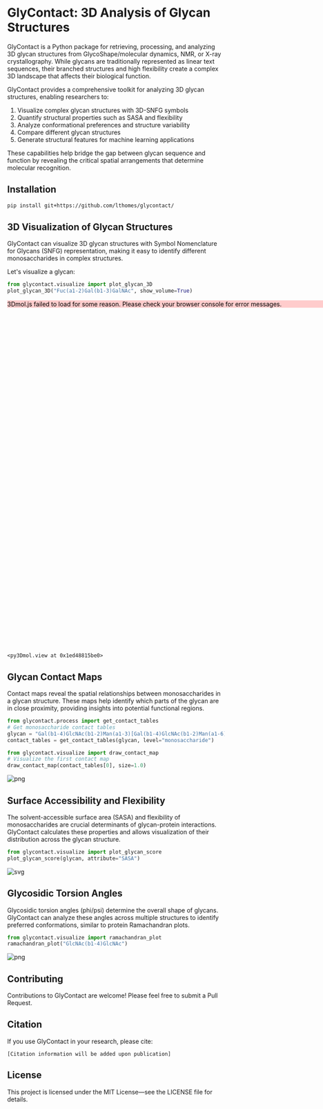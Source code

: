 # GlyContact: 3D Analysis of Glycan Structures

GlyContact is a Python package for retrieving, processing, and analyzing 3D glycan structures from GlycoShape/molecular dynamics, NMR, or X-ray crystallography. While glycans are traditionally represented as linear text sequences, their branched structures and high flexibility create a complex 3D landscape that affects their biological function.

GlyContact provides a comprehensive toolkit for analyzing 3D glycan structures, enabling researchers to:

1. Visualize complex glycan structures with 3D-SNFG symbols
2. Quantify structural properties such as SASA and flexibility
3. Analyze conformational preferences and structure variability
4. Compare different glycan structures
5. Generate structural features for machine learning applications

These capabilities help bridge the gap between glycan sequence and function by revealing the critical spatial arrangements that determine molecular recognition.

## Installation

```bash
pip install git+https://github.com/lthomes/glycontact/
```

## 3D Visualization of Glycan Structures

GlyContact can visualize 3D glycan structures with Symbol Nomenclature for Glycans (SNFG) representation, making it easy to identify different monosaccharides in complex structures.

Let's visualize a glycan:


```python
from glycontact.visualize import plot_glycan_3D
plot_glycan_3D("Fuc(a1-2)Gal(b1-3)GalNAc", show_volume=True)
```


<div id="3dmolviewer_17416707793408606"  style="position: relative; width: 800px; height: 800px;">
        <p id="3dmolwarning_17416707793408606" style="background-color:#ffcccc;color:black">3Dmol.js failed to load for some reason.  Please check your browser console for error messages.<br></p>
        </div>
<script>

var loadScriptAsync = function(uri){
  return new Promise((resolve, reject) => {
    //this is to ignore the existence of requirejs amd
    var savedexports, savedmodule;
    if (typeof exports !== 'undefined') savedexports = exports;
    else exports = {}
    if (typeof module !== 'undefined') savedmodule = module;
    else module = {}

    var tag = document.createElement('script');
    tag.src = uri;
    tag.async = true;
    tag.onload = () => {
        exports = savedexports;
        module = savedmodule;
        resolve();
    };
  var firstScriptTag = document.getElementsByTagName('script')[0];
  firstScriptTag.parentNode.insertBefore(tag, firstScriptTag);
});
};

if(typeof $3Dmolpromise === 'undefined') {
$3Dmolpromise = null;
  $3Dmolpromise = loadScriptAsync('https://cdnjs.cloudflare.com/ajax/libs/3Dmol/2.4.0/3Dmol-min.js');
}

var viewer_17416707793408606 = null;
var warn = document.getElementById("3dmolwarning_17416707793408606");
if(warn) {
    warn.parentNode.removeChild(warn);
}
$3Dmolpromise.then(function() {
viewer_17416707793408606 = $3Dmol.createViewer(document.getElementById("3dmolviewer_17416707793408606"),{backgroundColor:"white"});
viewer_17416707793408606.zoomTo();
	viewer_17416707793408606.addModel("REMARK #################################################################\nREMARK #################################################################\nREMARK #################################################################\nREMARK    Restoring Protein Glycosylation with GlycoShape\nREMARK    Callum M Ives,*, Ojas Singh,*, Silvia D\u00e2\u20ac\u2122Andrea, Carl A Fogarty, Aoife M Harbison, Akash Satheesan, Beatrice Tropea, Elisa Fadda\nREMARK    bioRxiv, 2023\nREMARK ################################################################\nREMARK ################################################################\nREMARK ################################################################\nATOM      2  O1  ROH X   1      23.141  19.692  16.830  1.00  0.00      SYST O  \nATOM      3  C1  A2G X   2      21.875  20.368  16.984  1.00  0.00      SYST C  \nATOM      5  C2  A2G X   2      21.541  20.701  18.489  1.00  0.00      SYST C  \nATOM      7  N2  A2G X   2      22.541  21.597  19.217  1.00  0.00      SYST N  \nATOM      9  C2N A2G X   2      22.403  22.923  19.216  1.00  0.00      SYST C  \nATOM     10  CME A2G X   2      23.497  23.801  19.766  1.00  0.00      SYST C  \nATOM     14  O2N A2G X   2      21.369  23.465  18.744  1.00  0.00      SYST O  \nATOM     15  C3  A2G X   2      21.248  19.431  19.307  1.00  0.00      SYST C  \nATOM     17  C4  A2G X   2      20.160  18.500  18.708  1.00  0.00      SYST C  \nATOM     19  C5  A2G X   2      20.463  18.295  17.158  1.00  0.00      SYST C  \nATOM     21  C6  A2G X   2      19.458  17.386  16.449  1.00  0.00      SYST C  \nATOM     24  O6  A2G X   2      20.056  16.779  15.264  1.00  0.00      SYST O  \nATOM     26  O5  A2G X   2      20.736  19.581  16.450  1.00  0.00      SYST O  \nATOM     27  O4  A2G X   2      18.875  19.088  18.844  1.00  0.00      SYST O  \nATOM     29  O3  A2G X   2      20.631  19.853  20.595  1.00  0.00      SYST O  \nATOM     30  C1  GAL X   3      21.614  19.789  21.726  1.00  0.00      SYST C  \nATOM     32  O5  GAL X   3      21.676  18.401  22.302  1.00  0.00      SYST O  \nATOM     33  C5  GAL X   3      22.766  18.169  23.284  1.00  0.00      SYST C  \nATOM     35  C6  GAL X   3      22.721  16.670  23.786  1.00  0.00      SYST C  \nATOM     38  O6  GAL X   3      21.353  16.217  24.052  1.00  0.00      SYST O  \nATOM     40  C4  GAL X   3      22.604  19.250  24.457  1.00  0.00      SYST C  \nATOM     42  O4  GAL X   3      21.490  19.001  25.331  1.00  0.00      SYST O  \nATOM     44  C3  GAL X   3      22.570  20.698  23.850  1.00  0.00      SYST C  \nATOM     46  O3  GAL X   3      22.558  21.652  24.899  1.00  0.00      SYST O  \nATOM     48  C2  GAL X   3      21.330  20.790  22.902  1.00  0.00      SYST C  \nATOM     50  O2  GAL X   3      21.184  22.202  22.401  1.00  0.00      SYST O  \nATOM     51  C1  FUC X   4      19.926  22.769  22.912  1.00  0.00      SYST C  \nATOM     53  O5  FUC X   4      18.777  22.056  22.299  1.00  0.00      SYST O  \nATOM     54  C5  FUC X   4      18.108  22.379  21.064  1.00  0.00      SYST C  \nATOM     56  C6  FUC X   4      16.688  21.777  21.084  1.00  0.00      SYST C  \nATOM     60  C4  FUC X   4      18.115  23.924  20.870  1.00  0.00      SYST C  \nATOM     62  O4  FUC X   4      17.120  24.523  21.619  1.00  0.00      SYST O  \nATOM     64  C3  FUC X   4      19.442  24.698  21.267  1.00  0.00      SYST C  \nATOM     66  O3  FUC X   4      19.334  26.141  21.178  1.00  0.00      SYST O  \nATOM     68  C2  FUC X   4      19.850  24.336  22.700  1.00  0.00      SYST C  \nATOM     70  O2  FUC X   4      21.132  24.998  23.039  1.00  0.00      SYST O  \nTER      72      FUC X   4                                                       \nEND   \n","pdb");
	viewer_17416707793408606.addSurface(1,{"opacity": 0.5});
	viewer_17416707793408606.addBox({"center": {"x": 21.003833333333333, "y": 19.479333333333333, "z": 17.849333333333334}, "dimensions": {"w": 1.0, "h": 1.0, "d": 1.0}, "color": "#FCC326", "alpha": 1.0});
	viewer_17416707793408606.addSphere({"center": {"x": 22.09333333333333, "y": 19.516166666666667, "z": 23.086833333333335}, "radius": 0.7, "color": "#FCC326", "alpha": 1.0});
	viewer_17416707793408606.addArrow({"start": {"x": 19.036333333333335, "y": 23.360333333333333, "z": 21.852}, "end": {"x": 19.036333333333335, "y": 24.560333333333332, "z": 21.852}, "radius": 0.4, "mid": 0.01, "color": "#C23537", "alpha": 1.0, "resolution": 32});
	viewer_17416707793408606.setStyle({"stick": {}});
	viewer_17416707793408606.zoomTo();
	viewer_17416707793408606.render();
viewer_17416707793408606.render();
});
</script>





    <py3Dmol.view at 0x1ed48815be0>



## Glycan Contact Maps

Contact maps reveal the spatial relationships between monosaccharides in a glycan structure. These maps help identify which parts of the glycan are in close proximity, providing insights into potential functional regions.


```python
from glycontact.process import get_contact_tables
# Get monosaccharide contact tables
glycan = "Gal(b1-4)GlcNAc(b1-2)Man(a1-3)[Gal(b1-4)GlcNAc(b1-2)Man(a1-6)]Man(b1-4)GlcNAc(b1-4)[Fuc(a1-6)]GlcNAc"
contact_tables = get_contact_tables(glycan, level="monosaccharide")

from glycontact.visualize import draw_contact_map
# Visualize the first contact map
draw_contact_map(contact_tables[0], size=1.0)
```


    
![png](README_files/README_6_0.png)
    


## Surface Accessibility and Flexibility

The solvent-accessible surface area (SASA) and flexibility of monosaccharides are crucial determinants of glycan-protein interactions. GlyContact calculates these properties and allows visualization of their distribution across the glycan structure.


```python
from glycontact.visualize import plot_glycan_score
plot_glycan_score(glycan, attribute="SASA")
```




    
![svg](README_files/README_8_0.svg)
    



## Glycosidic Torsion Angles

Glycosidic torsion angles (phi/psi) determine the overall shape of glycans. GlyContact can analyze these angles across multiple structures to identify preferred conformations, similar to protein Ramachandran plots.


```python
from glycontact.visualize import ramachandran_plot
ramachandran_plot("GlcNAc(b1-4)GlcNAc")
```


    
![png](README_files/README_10_0.png)
    


## Contributing

Contributions to GlyContact are welcome! Please feel free to submit a Pull Request.

## Citation

If you use GlyContact in your research, please cite:

```
[Citation information will be added upon publication]
```

## License

This project is licensed under the MIT License—see the LICENSE file for details.


```python

```
